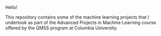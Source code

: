 Hello!

This repository contains some of the machine learning projects that I undertook as part of the Advanced Projects in Machine Learning course offered by the QMSS program at Columbia University.
